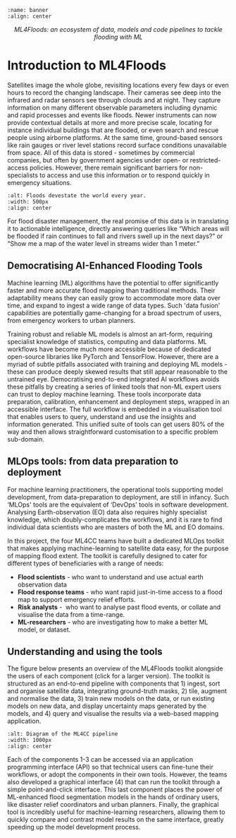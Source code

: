 ```{image} ml4floods_banner.png
:name: banner
:align: center
```

<p style="text-align: center; font-style: italic;">ML4Floods: an ecosystem of data, models and code pipelines to tackle flooding with ML</p>

# Introduction to ML4Floods

Satellites image the whole globe, revisiting locations every few days or even hours to record the changing landscape. Their cameras see deep into the infrared and radar sensors see through clouds and at night. They capture information on many different observable parameters including dynamic and rapid processes and events like floods. Newer instruments can now provide contextual details at more and more precise scale, locating for instance individual buildings that are flooded, or even search and rescue people using airborne platforms. At the same time, ground-based sensors like rain gauges or river level stations record surface conditions unavailable from space. All of this data is stored - sometimes by commercial companies, but often by government agencies under open- or restricted-access policies. However, there remain significant barriers for non-specialists to access and use this information or to respond quickly in emergency situations.

```{image} flood_context.png
:alt: Floods devestate the world every year.
:width: 500px
:align: center
```

For flood disaster management, the real promise of this data is in translating it to actionable intelligence, directly answering queries like “Which areas will be flooded if rain continues to fall and rivers swell up in the next days?” or “Show me a map of the water level in streams wider than 1 meter.”


## Democratising AI-Enhanced Flooding Tools
Machine learning (ML) algorithms have the potential to offer significantly faster and more accurate flood mapping than traditional methods. Their adaptability means they can easily grow to accommodate more data over time, and expand to ingest a wide range of data types. Such 'data fusion' capabilities are potentially game-changing for a broad spectrum of users, from emergency workers to urban planners.


Training robust and reliable ML models is almost an art-form, requiring specialist knowledge of statistics, computing and data platforms. ML workflows have become much more accessible because of dedicated open-source libraries like PyTorch and TensorFlow. However, there are a myriad of subtle pitfalls associated with training and deploying ML models - these can produce deeply skewed results that still appear reasonable to the untrained eye. Democratising end-to-end integrated AI workflows avoids these pitfalls by creating a series of linked tools that non-ML expert users can trust to deploy machine learning. These tools incorporate data preparation, calibration, enhancement and deployment steps, wrapped in an accessible interface. The full workflow is embedded in a visualisation tool that enables users to query, understand and use the insights and information generated. This unified suite of tools can get users 80% of the way and then allows straightforward customisation to a specific problem sub-domain.


## MLOps tools: from data preparation to deployment


For machine learning practitioners, the operational tools supporting model development, from data-preparation to deployment, are still in infancy. Such ‘MLOps' tools are the equivalent of ‘DevOps' tools in software development. Analysing Earth-observation (EO) data also requires highly specialist knowledge, which doubly-complicates the workflows, and it is rare to find individual data scientists who are masters of both the ML and EO domains.


In this project, the four ML4CC teams have built a dedicated MLOps toolkit that makes applying machine-learning to satellite data easy, for the purpose of mapping flood extent. The toolkit is carefully designed to cater for different types of beneficiaries with a range of needs:


- **Flood scientists** - who want to understand and use actual earth observation data
- **Flood response teams** - who want rapid just-in-time access to a flood map to support emergency relief efforts.
- **Risk analysts** -  who want to analyse past flood events, or collate and visualise the data from a time-range.
- **ML-researchers** - who are investigating how to make a better ML model, or dataset.

## Understanding and using the tools

The figure below presents an overview of the ML4Floods toolkit alongside the users of each component (click for a larger version). The toolkit is structured as an end-to-end pipeline with components that 1) ingest, sort and organise satellite data, integrating ground-truth masks, 2) tile, augment and normalise the data, 3) train new models on the data, or run existing models on new data, and display uncertainty maps generated by the models, and 4) query and visualise the results via a web-based mapping application.

```{image} ml4cc_diagram_export.png
:alt: Diagram of the ML4CC pipeline
:width: 1000px
:align: center
```

Each of the components 1-3 can be accessed via an application programming interface (API) so that technical users can fine-tune their workflows, or adopt the components in their own tools. However, the teams also developed a graphical interface (4) that can run the toolkit through a simple point-and-click interface. This last component places the power of ML-enhanced flood segmentation models in the hands of ordinary users, like disaster relief coordinators and urban planners. Finally, the graphical tool is incredibly useful for machine-learning researchers, allowing them to quickly compare and contrast model results on the same interface, greatly speeding up the model development process.